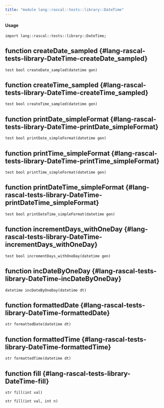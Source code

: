 ```yaml
---
title: "module lang::rascal::tests::library::DateTime"
---
```


#### Usage

`import lang::rascal::tests::library::DateTime;`


## function createDate_sampled {#lang-rascal-tests-library-DateTime-createDate_sampled}

```rascal
test bool createDate_sampled(datetime gen)

```

## function createTime_sampled {#lang-rascal-tests-library-DateTime-createTime_sampled}

```rascal
test bool createTime_sampled(datetime gen)

```

## function printDate_simpleFormat {#lang-rascal-tests-library-DateTime-printDate_simpleFormat}

```rascal
test bool printDate_simpleFormat(datetime gen)

```

## function printTime_simpleFormat {#lang-rascal-tests-library-DateTime-printTime_simpleFormat}

```rascal
test bool printTime_simpleFormat(datetime gen)

```

## function printDateTime_simpleFormat {#lang-rascal-tests-library-DateTime-printDateTime_simpleFormat}

```rascal
test bool printDateTime_simpleFormat(datetime gen)

```

## function incrementDays_withOneDay {#lang-rascal-tests-library-DateTime-incrementDays_withOneDay}

```rascal
test bool incrementDays_withOneDay(datetime gen)

```

## function incDateByOneDay {#lang-rascal-tests-library-DateTime-incDateByOneDay}

```rascal
datetime incDateByOneDay(datetime dt)

```

## function formattedDate {#lang-rascal-tests-library-DateTime-formattedDate}

```rascal
str formattedDate(datetime dt)

```

## function formattedTime {#lang-rascal-tests-library-DateTime-formattedTime}

```rascal
str formattedTime(datetime dt)

```

## function fill {#lang-rascal-tests-library-DateTime-fill}

```rascal
str fill(int val)

str fill(int val, int n)

```

